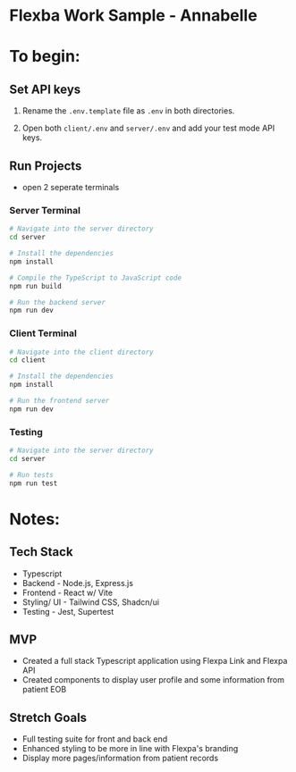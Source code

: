 # Flexba Work Sample - Annabelle

# To begin:

## Set API keys

1. Rename the `.env.template` file as `.env` in both directories.

2. Open both `client/.env` and `server/.env` and add your test mode API keys.

## Run Projects

- open 2 seperate terminals

### Server Terminal

```bash
# Navigate into the server directory
cd server

# Install the dependencies
npm install

# Compile the TypeScript to JavaScript code
npm run build

# Run the backend server
npm run dev

```

### Client Terminal

```bash
# Navigate into the client directory
cd client

# Install the dependencies
npm install

# Run the frontend server
npm run dev
```

### Testing

```bash
# Navigate into the server directory
cd server

# Run tests
npm run test
```

# Notes:

## Tech Stack

- Typescript
- Backend - Node.js, Express.js
- Frontend - React w/ Vite
- Styling/ UI - Tailwind CSS, Shadcn/ui
- Testing - Jest, Supertest

## MVP

- Created a full stack Typescript application using Flexpa Link and Flexpa API
- Created components to display user profile and some information from patient
  EOB

## Stretch Goals

- Full testing suite for front and back end
- Enhanced styling to be more in line with Flexpa's branding
- Display more pages/information from patient records
